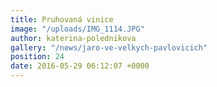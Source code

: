 ```yaml
---
title: Pruhovaná vinice
image: "/uploads/IMG_1114.JPG"
author: katerina-polednikova
gallery: "/news/jaro-ve-velkych-pavlovicich"
position: 24
date: 2016-05-29 06:12:07 +0000
---
```

